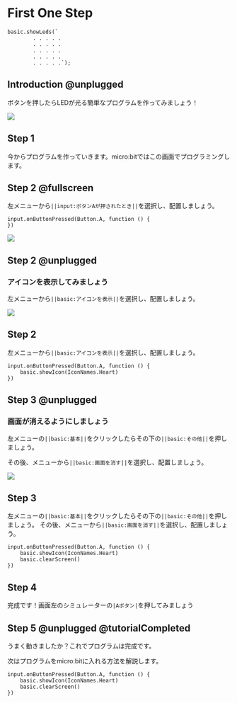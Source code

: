 # First One Step

```ghost
basic.showLeds(`
        . . . . .
        . . . . .
        . . . . .
        . . . . .
        . . . . .`);
```

## Introduction @unplugged



ボタンを押したらLEDが光る簡単なプログラムを作ってみましょう！

![](https://aoirohn.github.io/microbit-tutorial/animation/flashing_heart.gif)

## Step 1

今からプログラムを作っていきます。micro:bitではこの画面でプログラミングします。


## Step 2 @fullscreen

左メニューから``||input:ボタンAが押されたとき||``を選択し、配置しましょう。

```blocks
input.onButtonPressed(Button.A, function () {
})
```
![](https://aoirohn.github.io/microbit-tutorial/animation/onPushButtonA.gif)


## Step 2 @unplugged

### アイコンを表示してみましょう

左メニューから``||basic:アイコンを表示||``を選択し、配置しましょう。


![](https://aoirohn.github.io/microbit-tutorial/animation/showIcon.gif)



## Step 2

左メニューから``||basic:アイコンを表示||``を選択し、配置しましょう。



```blocks
input.onButtonPressed(Button.A, function () {
    basic.showIcon(IconNames.Heart)
})
```



## Step 3 @unplugged

### 画面が消えるようにしましょう

左メニューの``||basic:基本||``をクリックしたらその下の``||basic:その他||``を押しましょう。

その後、メニューから``||basic:画面を消す||``を選択し、配置しましょう。


![](https://aoirohn.github.io/microbit-tutorial/animation/clearScreen.gif)


## Step 3

左メニューの``||basic:基本||``をクリックしたらその下の``||basic:その他||``を押しましょう。
その後、メニューから``||basic:画面を消す||``を選択し、配置しましょう。

```blocks
input.onButtonPressed(Button.A, function () {
    basic.showIcon(IconNames.Heart)
    basic.clearScreen()
})
```

## Step 4

完成です！画面左のシミュレーターの``|Aボタン|``を押してみましょう


## Step 5 @unplugged @tutorialCompleted

うまく動きましたか？これでプログラムは完成です。

次はプログラムをmicro:bitに入れる方法を解説します。

```blocks
input.onButtonPressed(Button.A, function () {
    basic.showIcon(IconNames.Heart)
    basic.clearScreen()
})
```
